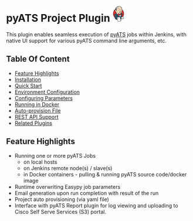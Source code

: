 # pyATS Project Plugin ![](guide/assets/images/p_jenkins.png)

This plugin enables seamless execution of [pyATS](https://developer.cisco.com/site/pyats/)
jobs within Jenkins, with native UI support for various pyATS command line arguments, etc.

## Table Of Content
- [Feature Highlights](#feature-highlights)
- [Installation](guide/installation.md)
- [Quick Start](guide/quick_start.md)
- [Environment Configuration](guide/environment.md)
- [Configuring Parameters](guide/parameters.md)
- [Running in Docker](guide/docker.md)
- [Auto-provision File](guide/auto_provision.md)
- [REST API Support](guide/rest.md)
- [Related Plugins](guide/related.md)


## Feature Highlights
* Running one or more pyATS Jobs
  * on local hosts
  * on Jenkins remote node(s) / slave(s)
  * in Docker containers - pulling & running pyATS source code/docker image
* Runtime overwriting Easypy job parameters
* Email generation upon run completion with result of the run
* Project auto provisioning (via yaml file)
* Interface with pyATS Report plugin for log viewing and uploading to Cisco Self Serve Services (S3) portal.

